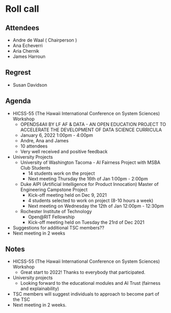 # Roll call
## Attendees

- Andre de Waal ( Chairperson )
- Ana Echeverri
- Aria Chernik
- James Harroun

## Regrest

- Susan Davidson

## Agenda

- HICSS-55 (The Hawaii International Conference on System Sciences) Workshop
  - OPENDS4All BY LF AF & DATA - AN OPEN EDUCATION PROJECT TO ACCELERATE THE DEVELOPMENT OF DATA SCIENCE CURRICULA
  - January 6, 2022 1:00pm - 4:00pm 
  - Andre, Ana and James
  - 10 attendees
  - Very well received and positive feedback
- University Projects 
  - University of Washington Tacoma - AI Fairness Project with MSBA Club Students
    - 14 students work on the project
    - Next meeting Thursday the 16th of Jan 1:00pm - 2:00pm
  - Duke AIPI (Artificial Intelligence for Product Innocation) Master of Engineering Campstone Project
    - Kick-off meeting held on Dec 9, 2021
    - 4 students selected to work on project (8-10 hours a week)
    - Next meeting on Wednesday the 12th of Jan 12:00pm - 12:30pm
  - Rochester Institute of Technology
    - Open@RIT Fellowship
    - Kick-off meeting held on Tuesday the 21rd of Dec 2021 
- Suggestions for additional TSC members??
- Next meeting in 2 weeks

## Notes

- HICSS-55 (The Hawaii International Conference on System Sciences) Workshop
  - Great start to 2022! Thanks to everybody that participated.
- University projects
  - Looking forward to the educational modules and AI Trust (fairness and explainability)
- TSC members will suggest individuals to approach to become part of the TSC
- Next meeting in 2 weeks.
